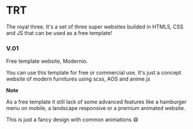 # TRT
The royal three. It's a set of three super websites builded in HTML5, CSS and JS that can be used as a free template! 


### V.01

Free template website, Modernio. 

You can use this template for free or commercial use. It's just a concept website of modern furnitures using scss, AOS and anime.js

**Note**

As a free template it still lack of some advanced features like a hamburger menu on mobile, a landscape responsive or a premium
animated website. 

This is just a fancy design with common animations  😄

